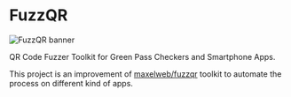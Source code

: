 # FuzzQR

![FuzzQR banner](https://user-images.githubusercontent.com/34033090/152697122-2000350a-edfa-4129-b70a-15025e45162e.png)

QR Code Fuzzer Toolkit for Green Pass Checkers and Smartphone Apps.

This project is an improvement of [maxelweb/fuzzqr](https://github.com/maxelweb/fuzzqr) toolkit to automate the process on different kind of apps.